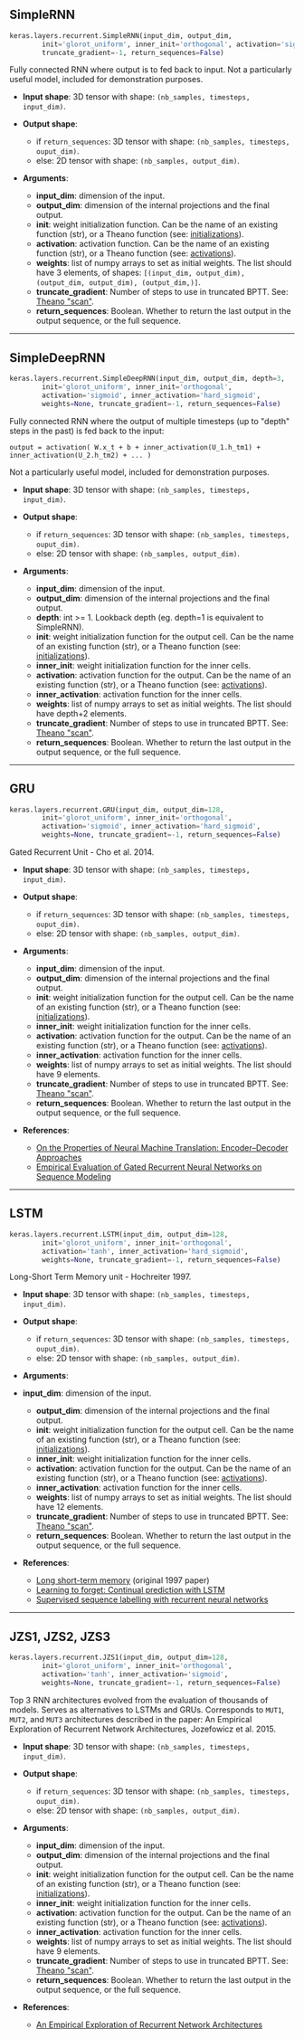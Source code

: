 
## SimpleRNN

```python
keras.layers.recurrent.SimpleRNN(input_dim, output_dim, 
        init='glorot_uniform', inner_init='orthogonal', activation='sigmoid', weights=None,
        truncate_gradient=-1, return_sequences=False)
```
Fully connected RNN where output is to fed back to input. Not a particularly useful model, included for demonstration purposes.

- __Input shape__: 3D tensor with shape: `(nb_samples, timesteps, input_dim)`.

- __Output shape__: 
    - if `return_sequences`: 3D tensor with shape: `(nb_samples, timesteps, ouput_dim)`.
    - else: 2D tensor with shape: `(nb_samples, output_dim)`.

- __Arguments__:
    - __input_dim__: dimension of the input.
    - __output_dim__: dimension of the internal projections and the final output.
    - __init__: weight initialization function. Can be the name of an existing function (str), or a Theano function (see: [initializations](../initializations.md)).
    - __activation__: activation function. Can be the name of an existing function (str), or a Theano function (see: [activations](../activations.md)).
    - __weights__: list of numpy arrays to set as initial weights. The list should have 3 elements, of shapes: `[(input_dim, output_dim), (output_dim, output_dim), (output_dim,)]`.
    - __truncate_gradient__: Number of steps to use in truncated BPTT. See: [Theano "scan"](http://deeplearning.net/software/theano/library/scan.html).
    - __return_sequences__: Boolean. Whether to return the last output in the output sequence, or the full sequence.

---

## SimpleDeepRNN

```python
keras.layers.recurrent.SimpleDeepRNN(input_dim, output_dim, depth=3,
        init='glorot_uniform', inner_init='orthogonal', 
        activation='sigmoid', inner_activation='hard_sigmoid',
        weights=None, truncate_gradient=-1, return_sequences=False)
```
Fully connected RNN where the output of multiple timesteps (up to "depth" steps in the past) is fed back to the input: 

```
output = activation( W.x_t + b + inner_activation(U_1.h_tm1) + inner_activation(U_2.h_tm2) + ... )
```

Not a particularly useful model, included for demonstration purposes.

- __Input shape__: 3D tensor with shape: `(nb_samples, timesteps, input_dim)`.

- __Output shape__:
    - if `return_sequences`: 3D tensor with shape: `(nb_samples, timesteps, ouput_dim)`.
    - else: 2D tensor with shape: `(nb_samples, output_dim)`.

- __Arguments__:
    - __input_dim__: dimension of the input.
    - __output_dim__: dimension of the internal projections and the final output.
    - __depth__: int >= 1. Lookback depth (eg. depth=1 is equivalent to SimpleRNN).
    - __init__: weight initialization function for the output cell. Can be the name of an existing function (str), or a Theano function (see: [initializations](../initializations.md)).
    - __inner_init__: weight initialization function for the inner cells.
    - __activation__: activation function for the output. Can be the name of an existing function (str), or a Theano function (see: [activations](../activations.md)).
    - __inner_activation__: activation function for the inner cells.
    - __weights__: list of numpy arrays to set as initial weights. The list should have depth+2 elements.
    - __truncate_gradient__: Number of steps to use in truncated BPTT. See: [Theano "scan"](http://deeplearning.net/software/theano/library/scan.html).
    - __return_sequences__: Boolean. Whether to return the last output in the output sequence, or the full sequence.


---

## GRU

```python
keras.layers.recurrent.GRU(input_dim, output_dim=128, 
        init='glorot_uniform', inner_init='orthogonal',
        activation='sigmoid', inner_activation='hard_sigmoid',
        weights=None, truncate_gradient=-1, return_sequences=False)
```

Gated Recurrent Unit - Cho et al. 2014.

- __Input shape__: 3D tensor with shape: `(nb_samples, timesteps, input_dim)`.

- __Output shape__:
    - if `return_sequences`: 3D tensor with shape: `(nb_samples, timesteps, ouput_dim)`.
    - else: 2D tensor with shape: `(nb_samples, output_dim)`.

- __Arguments__:
    - __input_dim__: dimension of the input.
    - __output_dim__: dimension of the internal projections and the final output.
    - __init__: weight initialization function for the output cell. Can be the name of an existing function (str), or a Theano function (see: [initializations](../initializations.md)).
    - __inner_init__: weight initialization function for the inner cells.
    - __activation__: activation function for the output. Can be the name of an existing function (str), or a Theano function (see: [activations](../activations.md)).
    - __inner_activation__: activation function for the inner cells.
    - __weights__: list of numpy arrays to set as initial weights. The list should have 9 elements.
    - __truncate_gradient__: Number of steps to use in truncated BPTT. See: [Theano "scan"](http://deeplearning.net/software/theano/library/scan.html).
    - __return_sequences__: Boolean. Whether to return the last output in the output sequence, or the full sequence.

- __References__: 
    - [On the Properties of Neural Machine Translation: Encoder–Decoder Approaches](http://www.aclweb.org/anthology/W14-4012)
    - [Empirical Evaluation of Gated Recurrent Neural Networks on Sequence Modeling](http://arxiv.org/pdf/1412.3555v1.pdf)

---

## LSTM

```python
keras.layers.recurrent.LSTM(input_dim, output_dim=128, 
        init='glorot_uniform', inner_init='orthogonal', 
        activation='tanh', inner_activation='hard_sigmoid',
        weights=None, truncate_gradient=-1, return_sequences=False)
```

Long-Short Term Memory unit - Hochreiter 1997.

- __Input shape__: 3D tensor with shape: `(nb_samples, timesteps, input_dim)`.

- __Output shape__:
    - if `return_sequences`: 3D tensor with shape: `(nb_samples, timesteps, ouput_dim)`.
    - else: 2D tensor with shape: `(nb_samples, output_dim)`.

- __Arguments__:
- __input_dim__: dimension of the input.
    - __output_dim__: dimension of the internal projections and the final output.
    - __init__: weight initialization function for the output cell. Can be the name of an existing function (str), or a Theano function (see: [initializations](../initializations.md)).
    - __inner_init__: weight initialization function for the inner cells.
    - __activation__: activation function for the output. Can be the name of an existing function (str), or a Theano function (see: [activations](../activations.md)).
    - __inner_activation__: activation function for the inner cells.
    - __weights__: list of numpy arrays to set as initial weights. The list should have 12 elements.
    - __truncate_gradient__: Number of steps to use in truncated BPTT. See: [Theano "scan"](http://deeplearning.net/software/theano/library/scan.html).
    - __return_sequences__: Boolean. Whether to return the last output in the output sequence, or the full sequence.

- __References__: 
    - [Long short-term memory](http://deeplearning.cs.cmu.edu/pdfs/Hochreiter97_lstm.pdf) (original 1997 paper)
    - [Learning to forget: Continual prediction with LSTM](http://www.mitpressjournals.org/doi/pdf/10.1162/089976600300015015)
    - [Supervised sequence labelling with recurrent neural networks](http://www.cs.toronto.edu/~graves/preprint.pdf)

---

## JZS1, JZS2, JZS3

```python
keras.layers.recurrent.JZS1(input_dim, output_dim=128, 
        init='glorot_uniform', inner_init='orthogonal', 
        activation='tanh', inner_activation='sigmoid',
        weights=None, truncate_gradient=-1, return_sequences=False)
```

Top 3 RNN architectures evolved from the evaluation of thousands of models. Serves as alternatives to LSTMs and GRUs. Corresponds to `MUT1`, `MUT2`, and `MUT3` architectures described in the paper: An Empirical Exploration of Recurrent Network Architectures, Jozefowicz et al. 2015.

- __Input shape__: 3D tensor with shape: `(nb_samples, timesteps, input_dim)`.

- __Output shape__:
    - if `return_sequences`: 3D tensor with shape: `(nb_samples, timesteps, ouput_dim)`.
    - else: 2D tensor with shape: `(nb_samples, output_dim)`.

- __Arguments__:
    - __input_dim__: dimension of the input.
    - __output_dim__: dimension of the internal projections and the final output.
    - __init__: weight initialization function for the output cell. Can be the name of an existing function (str), or a Theano function (see: [initializations](../initializations.md)).
    - __inner_init__: weight initialization function for the inner cells.
    - __activation__: activation function for the output. Can be the name of an existing function (str), or a Theano function (see: [activations](../activations.md)).
    - __inner_activation__: activation function for the inner cells.
    - __weights__: list of numpy arrays to set as initial weights. The list should have 9 elements.
    - __truncate_gradient__: Number of steps to use in truncated BPTT. See: [Theano "scan"](http://deeplearning.net/software/theano/library/scan.html).
    - __return_sequences__: Boolean. Whether to return the last output in the output sequence, or the full sequence.

- __References__: 
    - [An Empirical Exploration of Recurrent Network Architectures](http://www.jmlr.org/proceedings/papers/v37/jozefowicz15.pdf)
            
            
                